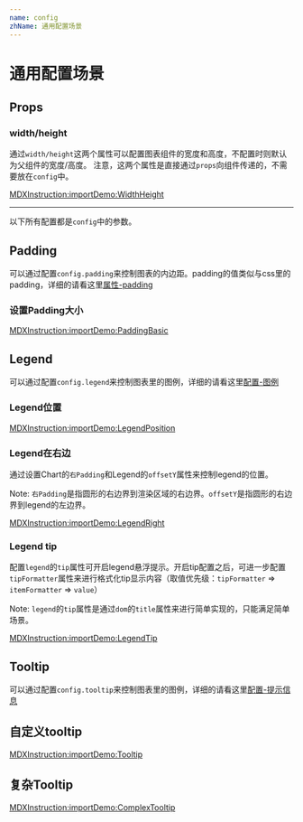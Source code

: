 ```yaml
---
name: config
zhName: 通用配置场景
---
```


# 通用配置场景

## Props

### width/height
通过`width/height`这两个属性可以配置图表组件的宽度和高度，不配置时则默认为父组件的宽度/高度。
注意，这两个属性是直接通过`props`向组件传递的，不需要放在`config`中。

[MDXInstruction:importDemo:WidthHeight](./demo/WidthHeight.tsx)

---

以下所有配置都是`config`中的参数。

## Padding
可以通过配置`config.padding`来控制图表的内边距。padding的值类似与css里的padding，详细的请看这里[属性-padding](/guides/props#padding)

### 设置Padding大小

[MDXInstruction:importDemo:PaddingBasic](./demo/PaddingBasic.tsx)

## Legend
可以通过配置`config.legend`来控制图表里的图例，详细的请看这里[配置-图例](/guides/config-legend)

### Legend位置

[MDXInstruction:importDemo:LegendPosition](../console-pie-chart/demo/Legend.tsx)

### Legend在右边
通过设置Chart的`右Padding`和Legend的`offsetY`属性来控制legend的位置。

Note: `右Padding`是指圆形的右边界到渲染区域的右边界。`offsetY`是指圆形的右边界到legend的左边界。

[MDXInstruction:importDemo:LegendRight](../console-pie-chart/demo/LegendRight.tsx)

### Legend tip

配置`legend`的`tip`属性可开启legend悬浮提示。开启tip配置之后，可进一步配置`tipFormatter`属性来进行格式化tip显示内容（取值优先级：`tipFormatter` => `itemFormatter` => `value`）

Note: `legend`的`tip`属性是通过`dom`的`title`属性来进行简单实现的，只能满足简单场景。

[MDXInstruction:importDemo:LegendTip](../console-pie-chart/demo/LegendTip.tsx)

## Tooltip
可以通过配置`config.tooltip`来控制图表里的图例，详细的请看这里[配置-提示信息](/guides/config-tooltip)

## 自定义tooltip

[MDXInstruction:importDemo:Tooltip](../console-pie-chart/demo/Tooltip.tsx)

## 复杂Tooltip

[MDXInstruction:importDemo:ComplexTooltip](../console-pie-chart/demo/ComplexTooltip.tsx)